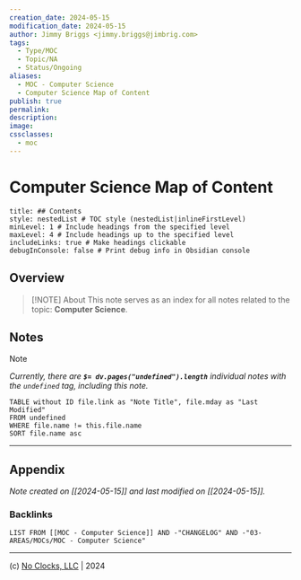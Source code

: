 ```yaml
---
creation_date: 2024-05-15
modification_date: 2024-05-15
author: Jimmy Briggs <jimmy.briggs@jimbrig.com>
tags:
  - Type/MOC
  - Topic/NA
  - Status/Ongoing
aliases:
  - MOC - Computer Science
  - Computer Science Map of Content
publish: true
permalink:
description:
image:
cssclasses:
  - moc
---
```


# Computer Science Map of Content

```table-of-contents
title: ## Contents 
style: nestedList # TOC style (nestedList|inlineFirstLevel)
minLevel: 1 # Include headings from the specified level
maxLevel: 4 # Include headings up to the specified level
includeLinks: true # Make headings clickable
debugInConsole: false # Print debug info in Obsidian console
```

## Overview

> [!NOTE] About
> This note serves as an index for all notes related to the topic: **Computer Science**.

## Notes

> [!NOTE]
> *Currently, there are **`$= dv.pages("undefined").length`**  individual notes with the `undefined` tag, including this note.*

```dataview
TABLE without ID file.link as "Note Title", file.mday as "Last Modified"
FROM undefined
WHERE file.name != this.file.name
SORT file.name asc
```

***

## Appendix

*Note created on [[2024-05-15]] and last modified on [[2024-05-15]].*

### Backlinks

```dataview
LIST FROM [[MOC - Computer Science]] AND -"CHANGELOG" AND -"03-AREAS/MOCs/MOC - Computer Science"
```

***

(c) [No Clocks, LLC](https://github.com/noclocks) | 2024